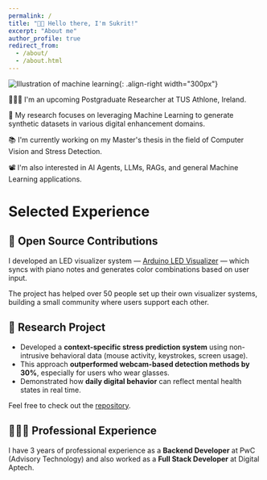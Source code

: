 ```yaml
---
permalink: /
title: "👋🏼 Hello there, I'm Sukrit!"
excerpt: "About me"
author_profile: true
redirect_from: 
  - /about/
  - /about.html
---
```


![Illustration of machine learning](/images/ml_pic.png){: .align-right width="300px"}

👨🏻‍💻 I'm an upcoming Postgraduate Researcher at TUS Athlone, Ireland.

🔬 My research focuses on leveraging Machine Learning to generate synthetic datasets in various digital enhancement domains.

📚 I'm currently working on my Master's thesis in the field of Computer Vision and Stress Detection.

📽️ I'm also interested in AI Agents, LLMs, RAGs, and general Machine Learning applications.

# Selected Experience

## 🤖 Open Source Contributions
I developed an LED visualizer system — [Arduino LED Visualizer](https://github.com/roy-sukrit/Arduino-LED-Piano) — which syncs with piano notes and generates color combinations based on user input.

The project has helped over 50 people set up their own visualizer systems, building a small community where users support each other.

## 📜 Research Project
- Developed a **context-specific stress prediction system** using non-intrusive behavioral data (mouse activity, keystrokes, screen usage).
- This approach **outperformed webcam-based detection methods by 30%**, especially for users who wear glasses.
- Demonstrated how **daily digital behavior** can reflect mental health states in real time.

Feel free to check out the [repository](https://github.com/roy-sukrit/stress-detection-system).

## 👨🏻‍🔬 Professional Experience
I have 3 years of professional experience as a **Backend Developer** at PwC (Advisory Technology) and also worked as a **Full Stack Developer** at Digital Aptech.
